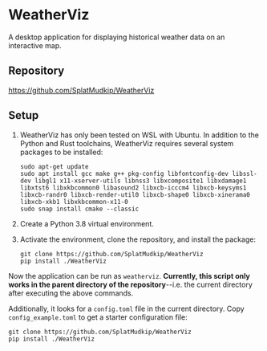 # WeatherViz

A desktop application for displaying historical weather data on an interactive map.

## Repository

https://github.com/SplatMudkip/WeatherViz

## Setup

1. WeatherViz has only been tested on WSL with Ubuntu. In addition to the Python and Rust toolchains, WeatherViz requires several system packages to be installed:

	```
	sudo apt-get update
	sudo apt install gcc make g++ pkg-config libfontconfig-dev libssl-dev libgl1 x11-xserver-utils libnss3 libxcomposite1 libxdamage1 libxtst6 libxkbcommon0 libasound2 libxcb-icccm4 libxcb-keysyms1 libxcb-randr0 libxcb-render-util0 libxcb-shape0 libxcb-xinerama0 libxcb-xkb1 libxkbcommon-x11-0
	sudo snap install cmake --classic
	```

3. Create a Python 3.8 virtual environment.

4. Activate the environment, clone the repository, and install the package:

	```
	git clone https://github.com/SplatMudkip/WeatherViz
	pip install ./WeatherViz
 	```

Now the application can be run as `weatherviz`. **Currently, this script only works in the parent directory of the repository**--i.e. the current directory after executing the above commands.

Additionally, it looks for a `config.toml` file in the current directory. Copy `config_example.toml` to get a starter configuration file:

	git clone https://github.com/SplatMudkip/WeatherViz
	pip install ./WeatherViz

